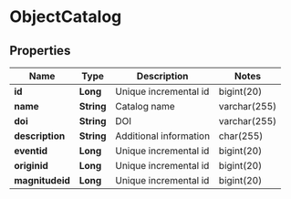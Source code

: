 

# ObjectCatalog


## Properties

| Name | Type | Description | Notes |
|------------ | ------------- | ------------- | -------------|
|**id** | **Long** | Unique incremental id | bigint(20) |  [optional] [readonly] |
|**name** | **String** | Catalog name | varchar(255) |  |
|**doi** | **String** | DOI | varchar(255) |  [optional] |
|**description** | **String** | Additional information | char(255) |  [optional] |
|**eventid** | **Long** | Unique incremental id | bigint(20) |  [optional] |
|**originid** | **Long** | Unique incremental id | bigint(20) |  [optional] |
|**magnitudeid** | **Long** | Unique incremental id | bigint(20) |  [optional] |




